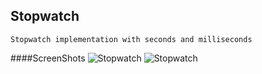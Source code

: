 ## Stopwatch

```
Stopwatch implementation with seconds and milliseconds
```

####ScreenShots
![Stopwatch](https://cloud.githubusercontent.com/assets/3127498/5553208/305701fe-8be8-11e4-876a-5ba0044b043d.png)
![Stopwatch](https://cloud.githubusercontent.com/assets/3127498/5553207/305523d4-8be8-11e4-8ed8-527cb5b9e8e7.png)
